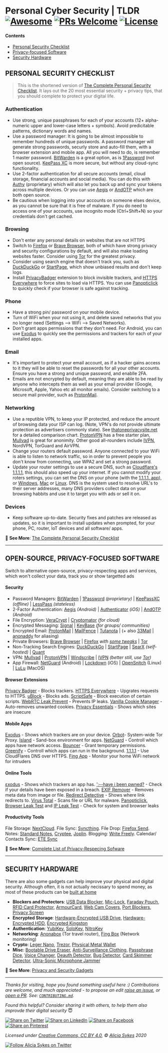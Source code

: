 # Personal Cyber Security | TLDR [![Awesome](https://awesome.re/badge-flat2.svg)](https://awesome.re) [![PRs Welcome](https://img.shields.io/badge/PRs-welcome-brightgreen.svg?style=flat-square)](http://makeapullrequest.com) [![License](https://img.shields.io/badge/LICENSE-CC_BY_4.0-00a2ff?&style=flat-square)](https://creativecommons.org/licenses/by/4.0/)

#### Contents
- [Personal Security Checklist](#personal-security-checklist)
- [Privacy-focused Software](#open-source-privacy-focused-software)
- [Security Hardware](#security-hardware)

## PERSONAL SECURITY CHECKLIST

> This is the shortened version of [The Complete Personal Security Checklist](https://github.com/Lissy93/personal-security-checklist/blob/master/README.md). 
It lays out the 20 most essential security + privacy tips, that you should complete to protect your digital life.


### Authentication
- Use strong, unique passphrases for each of your accounts (12+ alpha-numeric upper and lower-case letters + symbols). Avoid predicitable patterns, dictionary words and names.
- Use a password manager: It is going to be almost impossible to remember hundreds of unique passwords. A password manager will generate strong passwords, securly store and auto-fill them, with a browser extension and mobile app. All you will need to do, is remember 1 master password. [BitWarden](https://bitwarden.com) is a great option, as is [1Password](https://1password.com) (not open source). [KeePass XC](https://keepassxc.org) is more secure, but without any cloud-sync functionality.
- Use 2-factor authentication for all secure accounts (email, cloud storage, financial accounts and social media). You can do this with [Authy](https://authy.com) (proprietary) which will also let you back up and sync your tokens across multiple devices. Or you can use [Aegis](https://getaegis.app) or [AndOTP](https://github.com/andOTP/andOTP) which are both open source.
- Be cautious when logging into your accounts on someone elses device, as you cannot be sure that it is free of malware. If you do need to access one of your accounts, use incognito mode (Ctrl+Shift+N) so your credentials don't get cached.


### Browsing
- Don't enter any personal details on websites that are not HTTPS
- Switch to [Firefox](https://www.mozilla.org/en-GB/firefox/new/) or [Brave Browser](https://brave.com/?ref=ali721), both of which have strong privacy and security configurations by default, and will also make loading websites faster. Consider using [Tor](https://www.torproject.org/) for the greatest privacy.
- Consider using search engine that doesn't track you, such as [DuckDuckGo](https://duckduckgo.com/) or [StartPage](https://www.startpage.com/), which show unbiased results and don't keep logs.
- Install [PrivacyBadger](https://www.eff.org/privacybadger) extension to block invisible trackers, and [HTTPS Everywhere](https://www.eff.org/https-everywhere) to force sites to load via HTTPS. You can use [Panopticlick](https://panopticlick.eff.org/) to quickly check if your browser is safe against tracking.


### Phone
- Have a strong pin/ password on your mobile device.
- Turn of WiFi when your not using it, and delete saved networks that you no longer need (Settings --> WiFi --> Saved Networks).
- Don't grant apps permissions that they don't need. For Android, you can use [Exodus](https://exodus-privacy.eu.org/en/) to quickly see the permissions and trackers for each of your installed apps.


### Email
- It's important to protect your email account, as if a hacker gains access to it they will be able to reset the passwords for all your other accounts. Ensure you have a strong and unique password, and enablle 2FA.
- Emails are not encrypted by default, meaning they are able to be read by anyone who intercepts them as well as your email provider (Google, Microsoft, Apple, Yahoo etc all monitor emails). Consider switching to a secure mail provider, such as [ProtonMail](https://protonmail.com/).


### Networking
- Use a reputible VPN, to keep your IP protected, and reduce the amount of browsing data your ISP can log. (Note, VPN's do not provide ultimate protection as advertisers commonly state). See [thatoneprivacysite.net](https://thatoneprivacysite.net/) for a detailed comparison chart. [ProtonVPN](https://protonvpn.com/) has a free starter plan, [Mullvad](https://mullvad.net/) is great for anonimity. Other good all-rounders include [IVPN](https://www.ivpn.net/), NordVPN, TorGuard and AirVPN.
- Change your routers default password. Anyone connected to your WiFi is able to listen to network traffic, so in order to prevent people you don't know from connecting, use WPA2 and set a strong password.
- Update your router settings to use a secure DNS, such as [Cloudflare's 1.1.1.1](https://1.1.1.1/dns/), this should also speed up your internet. If you cannot modify your roters settings, you can set the DNS on your phone (with the [1.1.1.1. app](https://1.1.1.1/)), or [Windows](https://developers.cloudflare.com/1.1.1.1/setting-up-1.1.1.1/windows/), [Mac](https://developers.cloudflare.com/1.1.1.1/setting-up-1.1.1.1/mac/) or [Linux](https://developers.cloudflare.com/1.1.1.1/setting-up-1.1.1.1/linux/). DNS is the system used to resolve URL's to their server addresses, many DNS providers collect data on your browsing habbits and use it to target you with ads or sell it on. 


### Devices
- Keep software up-to-date. Security fixes and patches are released as updates, so it is important to install updates when prompted, for your phone, PC, router, IoT devices and all software/ apps.

📜 **See More**: [The Complete Personal Security Checklist](https://github.com/Lissy93/personal-security-checklist/blob/master/README.md)

----


## OPEN-SOURCE, PRIVACY-FOCUSED SOFTWARE

Switch to alternative open-source, privacy-respecting apps and services, which won't collect your data, track you or show targetted ads

#### Security
- Password Managers: [BitWarden] | [1Password] *(proprietary)* | [KeePassXC] *(offline)* | [LessPass] *(stateless)*
- 2-Factor Authentication: [Aegis] *(Android)* | [Authenticator] *(iOS)* | [AndOTP] *(Android)*
- File Encryption: [VeraCrypt] | [Cryptomator] *(for cloud)*
- Encrypted Messaging: [Signal] | [KeyBase] *(for groups/ communities)*
- Encrypted Email: [ProtonMail] | [MailFence] | [Tutanota] | (+ also [33Mail] | [anonaddy] for aliasing)
- Private Browsers: [Brave Browser] | [Firefox] *with [some tweaks](https://restoreprivacy.com/firefox-privacy/)* | [Tor]
- Non-Tracking Search Engines: [DuckDuckGo] | [StartPage] | [SearX] *(self-hosted)* | [Quant]
- VPN: [Mullvad] | [ProtonVPN]  | [Windscribe] | [IVPN] *(better still, use [Tor])*
- App Firewall: [NetGuard] (Android) | [Lockdown] (iOS) | [OpenSnitch] (Linux) | [LuLu] (MacOS)

#### Browser Extensions
[Privacy Badger] - Blocks trackers. [HTTPS Everywhere] - Upgrates requests to HTTPS. [uBlock] - Blocks ads. [ScriptSafe] - Block execution of certain scripts. [WebRTC Leak Prevent] - Prevents IP leaks. [Vanilla Cookie Manager] - Auto-removes unwanted cookies. [Privacy Essentials] - Shows which sites are insecure

#### Mobile Apps
[Exodus] - Shows which trackers are on your device. [Orbot]- System-wide Tor Proxy. [Island] - Sand-box environment for apps. [NetGuard] - Controll which apps have network access. [Bouncer] - Grant temporary permissions. [Greenify] - Controll which apps can run in the background. [1.1.1.1] - Use CloudFlares DNS over HTTPS. [Fing App] - Monitor your home WiFi network for intruders

#### Online Tools
[εxodus] - Shows which trackers an app has. [';--have i been pwned?] - Check if your details have been exposed in a breach. [EXIF Remover] - Removes meta data from image or file. [Redirect Detective] - Shows where link redirects to. [Virus Total] - Scans file or URL for malware. [Panopticlick], [Browser Leak Test] and [IP Leak Test] - Check for system and browser leaks

#### Productivity Tools
File Storage: [NextCloud]. File Sync: [Syncthing]. File Drop: [Firefox Send]. Notes: [Standard Notes], [Cryptee], [Joplin]. Blogging: [Write Freely]. Calendar/ Contacts Sync: [ETE Sync]

📜 **See More**: [Complete List of Privacy-Respecing Sofware](https://github.com/Lissy93/personal-security-checklist/blob/master/6_Privacy_Respecting_Software.md)

----

## SECURITY HARDWARE

There are also some gadgets can help improve your physical and digital security. Although often, it is not actually necissary to spend money, as most of these products can be [built at home](https://github.com/Lissy93/personal-security-checklist/blob/master/5_Privacy_and-Security_Gadgets.md#diy-security-products)

- **Blockers and Protectors**: [USB Data Blocker], [Mic-Lock], [Faraday Pouch], [RFID Card Protector], [ArmourCard], [Web Cam Covers], [Port Blockers], [Privacy Screen]
- **Encrypted Storage**: [Hardware-Encrypted USB Drive], [Hardware-Encrypted HDD], [Encrypted Kingston]
- **Authentication**: [YubiKey], [SoloKey], [NitroKey]
- **Networking**: [Anonabox] (Tor travel router), [Fing Box] (Network monitoring)
- **Crypto**: [Leger Nano], [Trezor], [Physical Metal Wallet]
- **Misc**: [Bootable Drive Eraser], [Anti-Surveillance Clothing], [Passphrase Dice], [Voice Changer], [Deauth Detector], [Bug Detector], [Card Skimmer Detector], [Ultra-Sonic Microphone Jammer]

📜 **See More**: [Privacy and Security Gadgets](https://github.com/Lissy93/personal-security-checklist/blob/master/5_Privacy_and-Security_Gadgets.md)

----

*Thanks for visiting, hope you found something useful here :) Contributions are welcome, and much appreciated - to propose an edit [raise an issue](https://github.com/Lissy93/personal-security-checklist/issues/new/choose), or [open a PR](https://github.com/Lissy93/personal-security-checklist/pull/new/master). See: [`CONTRIBUTING.md`](/.github/CONTRIBUTING.md).*

*Found this helpful? Consider sharing it with others, to help them also improvde their digital security* 😇

[![Share on Twitter](https://i.ibb.co/pypyYMJ/share-twitter.png)](http://twitter.com/share?text=Check%20out%20the%20Personal%20Cyber%20Security%20Checklist-%20an%20ultimate%20list%20of%20tips%20for%20protecting%20your%20digital%20security%20and%20privacy%20in%202020%2C%20with%20%40Lissy_Sykes%20%F0%9F%94%90%20%20%F0%9F%9A%80&url=https://github.com/Lissy93/personal-security-checklist)
[![Share on LinkedIn](https://i.ibb.co/2ScNMJY/share-linkedin.png)](
http://www.linkedin.com/shareArticle?mini=true&url=https://github.com/Lissy93/personal-security-checklist&title=The%20Ultimate%20Personal%20Cyber%20Security%20Checklist&summary=%F0%9F%94%92%20A%20curated%20list%20of%20100%2B%20tips%20for%20protecting%20digital%20security%20and%20privacy%20in%202020&source=https://github.com/Lissy93)
[![Share on Facebook](https://i.ibb.co/J2DXDNf/share-facebook.png)](https://www.linkedin.com/shareArticle?mini=true&url=https%3A//github.com/Lissy93/personal-security-checklist&title=The%20Ultimate%20Personal%20Cyber%20Security%20Checklist&summary=%F0%9F%94%92%20A%20curated%20list%20of%20100%2B%20tips%20for%20protecting%20digital%20security%20and%20privacy%20in%202020&source=)
[![Share on Pinterest](https://i.ibb.co/ZVgcTC9/share-pinterest.png)](https://pinterest.com/pin/create/button/?url=https%3A//repository-images.githubusercontent.com/123631418/79c58980-3a13-11ea-97e8-e45591ef2d97&media=The%20Ultimate%20Personal%20Cyber%20Security%20Checklist&description=%F0%9F%94%92%20A%20curated%20list%20of%20100%2B%20tips%20for%20protecting%20digital%20security%20and%20privacy%20in%202020)


*Licensed under [Creative Commons, CC BY 4.0](https://creativecommons.org/licenses/by/4.0/), © [Alicia Sykes](https://aliciasykes.com) 2020*

<a href="https://twitter.com/intent/follow?screen_name=Lissy_Sykes">
  <img src="https://img.shields.io/twitter/follow/Lissy_Sykes?style=social&logo=twitter" alt="Follow Alicia Sykes on Twitter">
</a>


[//]: # (SECURITY SOFTWARE LINKS)
[BitWarden]: https://bitwarden.com
[1Password]: https://1password.com
[KeePassXC]: https://keepassxc.org
[LessPass]: https://lesspass.com
[Aegis]: https://getaegis.app
[AndOTP]: https://github.com/andOTP/andOTP
[Authenticator]: https://mattrubin.me/authenticator
[VeraCrypt]: https://www.veracrypt.fr
[Cryptomator]: https://cryptomator.org
[Tor]: https://www.torproject.org
[Pi-Hole]: https://pi-hole.net
[Mullvad]: https://mullvad.net
[ProtonVPN]: https://protonvpn.com
[Windscribe]: https://windscribe.com/?affid=6nh59z1r
[IVPN]: https://www.ivpn.net
[NetGuard]: https://www.netguard.me
[Lockdown]: https://lockdownhq.com
[OpenSnitch]: https://github.com/evilsocket/opensnitch
[LuLu]: https://objective-see.com/products/lulu.html
[SimpleWall]: https://github.com/henrypp/simplewall
[33Mail]: http://33mail.com/Dg0gkEA
[anonaddy]: https://anonaddy.com
[Signal]: https://signal.org
[KeyBase]: https://keybase.io
[ProtonMail]: https://protonmail.com
[MailFence]: https://mailfence.com?src=digitald
[Tutanota]: https://tutanota.com
[Brave Browser]: https://brave.com/?ref=ali721
[Firefox]: https://www.mozilla.org/en-GB/firefox/browsers
[DuckDuckGo]: https://duckduckgo.com
[StartPage]: https://www.startpage.com
[Quant]: https://www.qwant.com
[SearX]: https://asciimoo.github.io/searx

[//]: # (PRODUCTIVITY SOFTWARE LINKS)
[NextCloud]: https://nextcloud.com
[Standard Notes]: https://standardnotes.org/?s=chelvq36
[Cryptee]: https://crypt.ee
[Joplin]: https://joplinapp.org
[ETE Sync]: https://www.etesync.com/accounts/signup/?referrer=QK6g
[Firefox Send]: https://send.firefox.com
[Syncthing]: https://syncthing.net
[Write Freely]: https://writefreely.org

[//]: # (BROWSER EXTENSION LINKS)
[Privacy Badger]: https://www.eff.org/privacybadger
[HTTPS Everywhere]: https://eff.org/https-everywhere
[uBlock]: https://github.com/gorhill/uBlock
[ScriptSafe]: https://github.com/andryou/scriptsafe
[WebRTC Leak Prevent]: https://github.com/aghorler/WebRTC-Leak-Prevent
[Vanilla Cookie Manager]: https://github.com/laktak/vanilla-chrome
[Privacy Essentials]: https://duckduckgo.com/app

[//]: # (ONLINE SECURITY TOOLS)
[';--have i been pwned?]: https://haveibeenpwned.com
[εxodus]: https://reports.exodus-privacy.eu.org
[Panopticlick]: https://panopticlick.eff.org
[Browser Leak Test]: https://browserleaks.com
[IP Leak Test]: https://ipleak.net
[EXIF Remover]: https://www.exifremove.com
[Redirect Detective]: https://redirectdetective.com
[Virus Total]: https://www.virustotal.com

[//]: # (ANDROID APP LINKS)
[Island]: https://play.google.com/store/apps/details?id=com.oasisfeng.island
[Orbot]: https://play.google.com/store/apps/details?id=org.torproject.android
[Orbot]: https://play.google.com/store/apps/details?id=org.torproject.android
[Bouncer]: https://play.google.com/store/apps/details?id=com.samruston.permission
[Crypto]: https://play.google.com/store/apps/details?id=com.kokoschka.michael.crypto
[Cryptomator]: https://play.google.com/store/apps/details?id=org.cryptomator
[Daedalus]: https://play.google.com/store/apps/details?id=org.itxtech.daedalus
[Brevent]: https://play.google.com/store/apps/details?id=me.piebridge.brevent
[Greenify]: https://play.google.com/store/apps/details?id=com.oasisfeng.greenify
[Secure Task]: https://play.google.com/store/apps/details?id=com.balda.securetask
[Tor Browser]: https://play.google.com/store/apps/details?id=org.torproject.torbrowser 
[PortDroid]: https://play.google.com/store/apps/details?id=com.stealthcopter.portdroid
[Packet Capture]: https://play.google.com/store/apps/details?id=app.greyshirts.sslcapture
[SysLog]: https://play.google.com/store/apps/details?id=com.tortel.syslog
[Dexplorer]: https://play.google.com/store/apps/details?id=com.dexplorer
[Check and Test]: https://play.google.com/store/apps/details?id=com.inpocketsoftware.andTest
[Tasker]: https://play.google.com/store/apps/details?id=net.dinglisch.android.taskerm
[Haven]: https://play.google.com/store/apps/details?id=org.havenapp.main
[NetGaurd]: https://www.netguard.me/
[Exodus]: https://exodus-privacy.eu.org/en/page/what/#android-app
[XUMI Security]: https://xumi.ca/xumi-security/
[Fing App]: https://www.fing.com/products/fing-app
[FlutterHole]: https://github.com/sterrenburg/flutterhole
[1.1.1.1]: https://1.1.1.1/
[The Guardian Project]: https://play.google.com/store/apps/dev?id=6502754515281796553
[The Tor Project]: https://play.google.com/store/apps/developer?id=The+Tor+Project
[Oasis Feng]: https://play.google.com/store/apps/dev?id=7664242523989527886
[Marcel Bokhorst]: https://play.google.com/store/apps/dev?id=8420080860664580239

[//]: # (SECURITY HARDWARE LINKS)
[USB Data Blocker]: https://amzn.to/2HDArRP
[Mic-Lock]: https://amzn.to/2uQ3r5L
[Faraday Pouch]: https://amzn.to/3bIkfw4
[RFID Card Protector]: https://amzn.to/38ycMxN
[Web Cam Covers]: https://amzn.to/2uEz16H
[Port Blockers]: https://amzn.to/327Yn9n
[Privacy Screen]: https://amzn.to/3bAa9xv
[YubiKey]: https://amzn.to/38wcG9R
[SoloKey]: https://amzn.to/32i6QGQ
[NitroKey]: https://www.nitrokey.com
[Encrypted Kingston]: https://amzn.to/38xsnO5
[Hardware-Encrypted USB Drive]: https://amzn.to/2vD32Ug
[Hardware-Encrypted HDD]: https://amzn.to/37pTmK8
[Fingbox]: https://amzn.to/2V5gATx
[Drive Eraser]: https://amzn.to/2SsL67Y
[Phone privacy screen]: https://amzn.to/2OZO3Lc
[Anonabox]: https://amzn.to/2T5KnJ5
[Fing Box]: https://amzn.to/2SPeRQn
[BitDefender Box]: https://amzn.to/39WSBd4
[Travel VPN]: https://amzn.to/37T1V0a
[OnlyKey]: https://amzn.to/2Pem62a
[Physical Metal Wallet]: https://amzn.to/32gO2bb
[Leger Nano]: https://amzn.to/37Mu4pH
[Trezor]: https://amzn.to/32mEJqe
[ArmourCard]: https://armourcard.com
[Bootable Drive Eraser]: https://amzn.to/38SClcW
[Anti-Surveillance Clothing]: https://adversarialfashion.com
[Voice Changer]: https://amzn.to/3bXqpsn
[Passphrase Dice]: https://amzn.to/2OTE4Hw
[Ultra-Sonic Microphone Jammer]: https://amzn.to/37LsSCV
[Bug Detector]: https://amzn.to/2ulRFQp
[Deauth Detector]: https://amzn.to/2T1sH16
[Card Skimmer Detector]: https://lab401.com/products/hunter-cat-card-skimmer-detector
